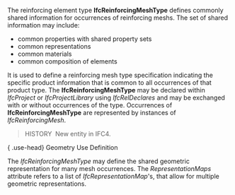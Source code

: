 ﻿The reinforcing element type **IfcReinforcingMeshType** defines commonly shared information for occurrences of reinforcing meshs. The set of shared information may include:

* common properties with shared property sets
* common representations
* common materials
* common composition of elements

It is used to define a reinforcing mesh type specification indicating the specific product information that is common to all occurrences of that product type. The **IfcReinforcingMeshType** may be declared within _IfcProject_ or _IfcProjectLibrary_ using _IfcRelDeclares_ and may be exchanged with or without occurrences of the type. Occurrences of **IfcReinforcingMeshType** are represented by instances of _IfcReinforcingMesh_.

> HISTORY&nbsp; New entity in IFC4.

{ .use-head}
Geometry Use Definition

The _IfcReinforcingMeshType_ may define the shared geometric representation for many mesh occurrences. The _RepresentationMaps_ attribute refers to a list of _IfcRepresentationMap_'s, that allow for multiple geometric representations.
